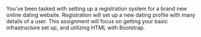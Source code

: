 You've been tasked with setting up a registration system for a brand new online dating website. Registration will set up a new dating profile with many details of a user.  This assignment will focus on getting your basic infrastructure set up, and utilizing HTML with Bootstrap.
